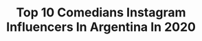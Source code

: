 ---
title: Top 10 Comedians Instagram Influencers In Argentina In 2020
description: >-
  Find top comedians Instagram influencers in Argentina in 2020. Most popular hashtags: #comedia #quedateencasa #tiktok #love.
platform: Instagram
profiles:
  - username: "belen_monteroi"
    fullname: >-
      Belén Montero
    location: "Argentina"
    followers: 29444
    engagement: 785
    commentsToLikes: 0.021973
    id: ck6tzo6bmav1m0j714xz5ldqz
    verified: false
    hashtags: "#quedateencasa, #dia55decuarentena, #podcast, #hastalavistabeibi"
  - username: "goofygonzalez1"
    fullname: >-
      Goofy Gonzalez
    location: "Argentina"
    followers: 720022
    engagement: 528
    commentsToLikes: 0.020170
    id: ck5hceptbhopx0i11glvx816e
    verified: false
    hashtags: "#elestereotipoalabasura, #bautismobirrero"
  - username: "pablitocastilloo"
    fullname: >-
      Pablito Castillo
    location: "Argentina"
    followers: 1665786
    engagement: 1238
    commentsToLikes: 0.067969
    id: ck5znn8owos3x0i14jpw0d16h
    verified: false
    hashtags: "#yoperreosola, #cuarentena, #mequedoencasa, #amigas"
  - username: "fermledesma"
    fullname: >-
      Fer Ledesma
    location: "Argentina"
    followers: 32210
    engagement: 753
    commentsToLikes: 0.094317
    id: ck15tqyd5jgu20i191u74i2qg
    verified: false
    hashtags: "#experiencias, #catlover, #graciasportanto, #homenaje"
  - username: "vichocomediante"
    fullname: >-
      Vicho Viciani
    location: "Argentina"
    followers: 63463
    engagement: 789
    commentsToLikes: 0.037572
    id: ck5c38yfaytph0i11qlwecb8h
    verified: false
    hashtags: "#25, #27, #laf, #28"
  - username: "alearauz"
    fullname: >-
      Alejandra Araúz
    location: "Argentina"
    followers: 28149
    engagement: 105
    commentsToLikes: 0.023242
    id: ck13bdj1guwrl0i19oce97mlm
    verified: false
    hashtags: "#cultiplenas, #zoomparty, #partydigitalcontraelhambre, #javierstanziola"
  - username: "geniodemente"
    fullname: >-
      Rafael Lecaro Manrique
    location: "Argentina"
    followers: 108415
    engagement: 359
    commentsToLikes: 0.064070
    id: ckap37n781w3i0i78r7db6ast
    verified: false
    hashtags: "#kylochallenge, #kungfuchallenge"
  - username: "chamojung"
    fullname: >-
      Julio Jung Duvauchelle
    location: "Argentina"
    followers: 146859
    engagement: 294
    commentsToLikes: 0.045545
    id: ck5zjcbsahc9j0i14uayzaig8
    verified: true
    hashtags: "#instachile, #amordelbueno, #luto, #papachocho"
  - username: "moraleando"
    fullname: >-
      Gustavo Morales
    location: "Argentina"
    followers: 99127
    engagement: 211
    commentsToLikes: 0.014225
    id: ck5zz0ujjavdt0i140oku3c5d
    verified: false
    hashtags: "#poledance, #bailarcomoidiota, #stayhomestayhigh, #tiktoker"
  - username: "molinerd"
    fullname: >-
      Pablo Molinari
    location: "Argentina"
    followers: 569634
    engagement: 414
    commentsToLikes: 0.026615
    id: ck0u89aem6u4y0i19m2tmi9v8
    verified: true
    hashtags: "#morirderisa, #humorespa, #colas, #videos"
---
